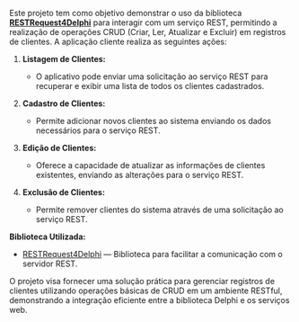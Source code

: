 Este projeto tem como objetivo demonstrar o uso da biblioteca **[RESTRequest4Delphi](https://github.com/viniciussanchez/RESTRequest4Delphi)** para interagir com um serviço REST, permitindo a realização de operações CRUD (Criar, Ler, Atualizar e Excluir) em registros de clientes. A aplicação cliente realiza as seguintes ações:

1. **Listagem de Clientes:**
   - O aplicativo pode enviar uma solicitação ao serviço REST para recuperar e exibir uma lista de todos os clientes cadastrados.

2. **Cadastro de Clientes:**
   - Permite adicionar novos clientes ao sistema enviando os dados necessários para o serviço REST.

3. **Edição de Clientes:**
   - Oferece a capacidade de atualizar as informações de clientes existentes, enviando as alterações para o serviço REST.

4. **Exclusão de Clientes:**
   - Permite remover clientes do sistema através de uma solicitação ao serviço REST.

**Biblioteca Utilizada:**
- [RESTRequest4Delphi](https://github.com/viniciussanchez/RESTRequest4Delphi) — Biblioteca para facilitar a comunicação com o servidor REST.

O projeto visa fornecer uma solução prática para gerenciar registros de clientes utilizando operações básicas de CRUD em um ambiente RESTful, demonstrando a integração eficiente entre a biblioteca Delphi e os serviços web.
